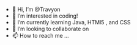 - 👋 Hi, I’m @Travyon
- 👀 I’m interested in coding!
- 🌱 I’m currently learning Java, HTMl5 , and CSS
- 💞️ I’m looking to collaborate on 
- 📫 How to reach me ...

<!---
Travyon/Travyon is a ✨ special ✨ repository because its `README.md` (this file) appears on your GitHub profile.
You can click the Preview link to take a look at your changes.
--->
